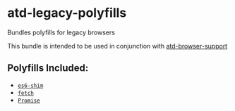 # atd-legacy-polyfills
Bundles polyfills for legacy browsers

This bundle is intended to be used in conjunction with [atd-browser-support](https://www.npmjs.com/package/atd-browser-support)

## Polyfills Included:

- [`es6-shim`](https://www.npmjs.com/package/es6-shim)
- [`fetch`](https://github.com/github/fetch)
- [`Promise`](https://github.com/lahmatiy/es6-promise-polyfill)
